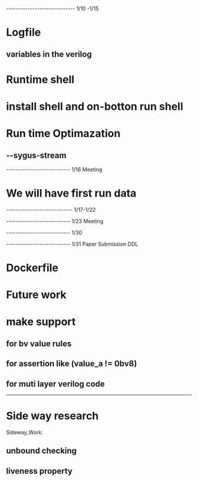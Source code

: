 ----------------------------- 1/10 -1/15
# Logfile
## variables in the verilog
# Runtime shell

# install shell and on-botton run shell

# Run time Optimazation
## --sygus-stream
--------------------------- 1/16 Meeting
# We will have first run data
---------------------------- 1/17-1/22

--------------------------- 1/23 Meeting

--------------------------- 1/30

--------------------------- 1/31 Paper Submission DDL
# Dockerfile

# Future work

# make support 

## for bv value rules

## for assertion like (value_a != 0bv8)

## for muti layer verilog code
----------------------------
# Side way research
Sideway_Work: 
##  unbound checking
##  liveness property

